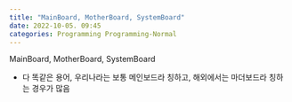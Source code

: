 ```yaml
---
title: "MainBoard, MotherBoard, SystemBoard"
date: 2022-10-05. 09:45
categories: Programming Programming-Normal
---
```


MainBoard, MotherBoard, SystemBoard

- 다 똑같은 용어, 우리나라는 보통 메인보드라 칭하고, 해외에서는 마더보드라 칭하는 경우가 많음  
